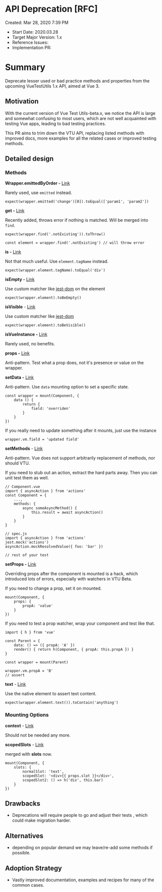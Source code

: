 # API Deprecation [RFC]

Created: Mar 28, 2020 7:39 PM

- Start Date: 2020.03.28
- Target Major Version: 1.x
- Reference Issues:
- Implementation PR:

# Summary

Deprecate lesser used or bad practice methods and properties from the upcoming VueTestUtils 1.x API, aimed at Vue 3. 

## Motivation

With the current version of Vue Test Utils-beta.x, we notice the API is large and somewhat confusing to most  users, which are not well acquainted with testing Vue apps, leading to bad testing practices. 

This PR aims to trim down the VTU API, replacing listed methods with improved docs, more examples for all the related cases or improved testing methods.

## Detailed design

### Methods

**Wrapper.emittedByOrder -** [Link](https://vue-test-utils.vuejs.org/api/wrapper/#emittedbyorder)

Rarely used, use `emitted` instead.

    expect(wrapper.emitted('change')[0]).toEqual(['param1', 'param2'])

**get -** [Link](https://vue-test-utils.vuejs.org/api/wrapper/#get) 

Recently added, throws error if nothing is matched. Will be merged into `find`.

    expect(wrapper.find('.notExisting')).toThrow()
    
    const element = wrapper.find('.notExisting') // will throw error

**is -** [Link](https://vue-test-utils.vuejs.org/api/wrapper/#is)

Not that much useful. Use `element.tagName` instead. 

    expect(wrapper.element.tagName).toEqual('div')

**isEmpty -** [Link](https://vue-test-utils.vuejs.org/api/wrapper/#isempty)

Use custom matcher like [jest-dom](https://github.com/testing-library/jest-dom#tobeempty) on the element

    expect(wrapper.element).toBeEmpty()

**isVisible** - [Link](https://vue-test-utils.vuejs.org/api/wrapper/#isvisible)

Use custom matcher like [jest-dom](https://github.com/testing-library/jest-dom#tobevisible)

    expect(wrapper.element).toBeVisible()

**isVueInstance -** [Link](https://vue-test-utils.vuejs.org/api/wrapper/#isvueinstance)

Rarely used, no benefits.

**props -** [Link](https://vue-test-utils.vuejs.org/api/wrapper/#props)

Anti-pattern. Test what a prop does, not it's presence or value on the wrapper.

**setData -** [Link](https://vue-test-utils.vuejs.org/api/wrapper/#setdata)

Anti-pattern. Use `data` mounting option to set a specific state.

    const wrapper = mount(Component, { 
    	data () { 
    		return { 
    			field: 'overriden'  
    		}  
    	} 
    })
    

If you really need to update something after it mounts, just use the instance

    wrapper.vm.field = 'updated field'

**setMethods** - [Link](https://vue-test-utils.vuejs.org/api/wrapper/#setmethods)

Anti-pattern. Vue does not support arbitrarily replacement of methods, nor should VTU.

If you need to stub out an action, extract the hard parts away. Then you can unit test them as well.

    // Component.vue
    import { asyncAction } from 'actions'
    const Component = {
    	...,
    	methods: {
    		async someAsyncMethod() {
    			this.result = await asyncAction()
    		}
    	}	
    }
    
    // spec.js
    import { asyncAction } from 'actions'
    jest.mock('actions')
    asyncAction.mockResolvedValue({ foo: 'bar' })
    
    // rest of your test

**setProps -** [Link](https://vue-test-utils.vuejs.org/api/wrapper/#setprops)

Overriding props after the component is mounted is a hack, which introduced lots of errors, especially with watchers in VTU Beta. 

If you need to change a prop, set it on mounted.

    mount(Component, {
    	props: {
    		propA: 'value'
    	}
    })

If you need to test a prop watcher, wrap your component and test like that.

    import { h } from 'vue'
    
    const Parent = {
    	data: () => ({ propA: 'A' })
    	render() { return h(Component, { propA: this.propA }) }
    }
    
    const wrapper = mount(Parent)
    
    wrapper.vm.propA = 'B'
    // assert

**text** - [Link](https://vue-test-utils.vuejs.org/api/wrapper/#text)

Use the native element to assert text content.

    expect(wrapper.element.text()).toContain('anything')

### Mounting Options

**context** - [Link](https://vue-test-utils.vuejs.org/api/options.html#context)

Should not be needed any more.

**scopedSlots** - [Link](https://vue-test-utils.vuejs.org/api/options.html#scopedslots) 

merged with **slots** now.  

    mount(Component, {
    	slots: {
    		normalSlot: 'text',
    		scopedSlot: '<div>{{ props.slot }}</div>',
    		scopedSlot2: () => h('div', this.bar)		
    	}
    })

## Drawbacks

- Deprecations will require people to go and adjust their tests , which could make migration harder.

## Alternatives

- depending on popular demand we may leave/re-add some methods if possible.

## Adoption Strategy

- Vastly improved documentation, examples and recipes for many of the common cases.
